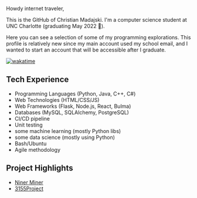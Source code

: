 Howdy internet traveler,

This is the GitHub of Christian Madajski.
I'm a computer science student at UNC Charlotte (graduating May 2022 🥳).

Here you can see a selection of some of my programming explorations. This profile is
relatively new since my main account used my school email, and I wanted to start 
an account that will be accessible after I graduate.

[![wakatime](https://wakatime.com/badge/user/510092ca-a9b8-48f5-bf50-9b05005ef525.svg)](https://wakatime.com/@510092ca-a9b8-48f5-bf50-9b05005ef525)

## Tech Experience
- Programming Languages (Python, Java, C++, C#)
- Web Technologies (HTML/CSS/JS)
- Web Frameworks (Flask, Node.js, React, Bulma)
- Databases (MySQL, SQLAlchemy, PostgreSQL)
- CI/CD pipeline
- Unit testing
- some machine learning (mostly Python libs)
- some data science (mostly using Python)
- Bash/Ubuntu
- Agile methodology

## Project Highlights
- [Niner Miner](https://github.com/cmadajski/niner_miner)
- [3155Project](https://github.com/cmadajski/3155_Project)
